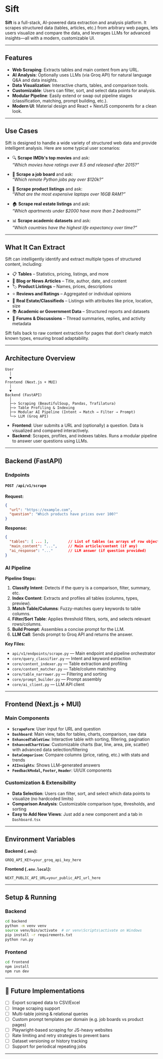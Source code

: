 # Sift

**Sift** is a full-stack, AI-powered data extraction and analysis platform. It scrapes structured data (tables, articles, etc.) from arbitrary web pages, lets users visualize and compare the data, and leverages LLMs for advanced insights—all with a modern, customizable UI.

---

## Features

- **Web Scraping**: Extracts tables and main content from any URL.
- **AI Analysis**: Optionally uses LLMs (via Groq API) for natural language Q&A and data insights.
- **Data Visualization**: Interactive charts, tables, and comparison tools.
- **Customizable**: Users can filter, sort, and select data points for analysis.
- **Modular Pipeline**: Easily extend or swap out pipeline stages (classification, matching, prompt building, etc.).
- **Modern UI**: Material design and React + NextJS components for a clean look.

---

## Use Cases

Sift is designed to handle a wide variety of structured web data and provide intelligent analysis. Here are some typical user scenarios:

- 🔍 **Scrape IMDb's top movies** and ask:  
  _“Which movies have ratings over 8.5 and released after 2015?”_

- 💼 **Scrape a job board** and ask:  
  _“Which remote Python jobs pay over $120k?”_

- 🛒 **Scrape product listings** and ask:  
  _“What are the most expensive laptops over 16GB RAM?”_

- 🏠 **Scrape real estate listings** and ask:  
  _“Which apartments under $2000 have more than 2 bedrooms?”_

- 📊 **Scrape academic datasets** and ask:  
  _“Which countries have the highest life expectancy over time?”_

---

## What It Can Extract

Sift can intelligently identify and extract multiple types of structured content, including:

- 📋 **Tables** – Statistics, pricing, listings, and more
- 📰 **Blog or News Articles** – Title, author, date, and content
- 🏷️ **Product Listings** – Names, prices, descriptions
- ⭐ **Reviews and Ratings** – Aggregated or individual opinions
- 🏡 **Real Estate/Classifieds** – Listings with attributes like price, location, size
- 📚 **Academic or Government Data** – Structured reports and datasets
- 💬 **Forums & Discussions** – Thread summaries, replies, and activity metadata

Sift falls back to raw content extraction for pages that don’t clearly match known types, ensuring broad adaptability.

---

## Architecture Overview

```
User
  │
  ▼
Frontend (Next.js + MUI)
  │
  ▼
Backend (FastAPI)
  │
  ├─> Scraping (BeautifulSoup, Pandas, Trafilatura)
  ├─> Table Profiling & Indexing
  ├─> Modular AI Pipeline (Intent → Match → Filter → Prompt)
  └─> LLM (Groq API)
```

- **Frontend**: User submits a URL and (optionally) a question. Data is visualized and compared interactively.
- **Backend**: Scrapes, profiles, and indexes tables. Runs a modular pipeline to answer user questions using LLMs.

---

## Backend (FastAPI)

### Endpoints

#### `POST /api/v1/scrape`

**Request:**
```json
{
  "url": "https://example.com",
  "question": "Which products have prices over 100?"
}
```

**Response:**
```json
{
  "tables": [ ... ],         // List of tables (as arrays of row objects)
  "main_content": "...",     // Main article/content (if any)
  "ai_response": "..."       // LLM answer (if question provided)
}
```

### AI Pipeline

**Pipeline Steps:**
1. **Classify Intent**: Detects if the query is a comparison, filter, summary, etc.
2. **Index Content**: Extracts and profiles all tables (columns, types, preview).
3. **Match Table/Columns**: Fuzzy-matches query keywords to table columns.
4. **Filter/Sort Table**: Applies threshold filters, sorts, and selects relevant rows/columns.
5. **Build Prompt**: Assembles a concise prompt for the LLM.
6. **LLM Call**: Sends prompt to Groq API and returns the answer.

**Key Files:**
- `api/v1/endpoints/scrape.py` — Main endpoint and pipeline orchestrator
- `core/query_classifier.py` — Intent and keyword extraction
- `core/content_indexer.py` — Table extraction and profiling
- `core/content_matcher.py` — Table/column matching
- `core/table_narrower.py` — Filtering and sorting
- `core/prompt_builder.py` — Prompt assembly
- `core/ai_client.py` — LLM API client

---

## Frontend (Next.js + MUI)

### Main Components

- **`ScrapeForm`**: User input for URL and question
- **`Dashboard`**: Main view, tabs for tables, charts, comparison, raw data
- **`EnhancedTableView`**: Interactive table with sorting, filtering, pagination
- **`EnhancedChartView`**: Customizable charts (bar, line, area, pie, scatter) with advanced data selection/filtering
- **`DataComparison`**: Compare columns (price, rating, etc.) with stats and trends
- **`AIInsights`**: Shows LLM-generated answers
- **`FeedbackModal`, `Footer`, `Header`**: UI/UX components

### Customization & Extensibility

- **Data Selection**: Users can filter, sort, and select which data points to visualize (no hardcoded limits)
- **Comparison Analysis**: Customizable comparison type, thresholds, and sorting
- **Easy to Add New Views**: Just add a new component and a tab in `Dashboard.tsx`

---

## Environment Variables

**Backend (`.env`):**
```
GROQ_API_KEY=your_groq_api_key_here
```

**Frontend (`.env.local`):**
```
NEXT_PUBLIC_API_URL=your_public_API_url_here
```

---

## Setup & Running

### Backend

```bash
cd backend
python -m venv venv
source venv/bin/activate  # or venv\Scripts\activate on Windows
pip install -r requirements.txt
python run.py
```

### Frontend

```bash
cd frontend
npm install
npm run dev
```

---

## 🔮 Future Implementations

- [ ] Export scraped data to CSV/Excel
- [ ] Image scraping support
- [ ] Multi-table joining & relational queries
- [ ] Custom prompt templates per domain (e.g. job boards vs product pages)
- [ ] Playwright-based scraping for JS-heavy websites
- [ ] Rate limiting and retry strategies to prevent bans
- [ ] Dataset versioning or history tracking 
- [ ] Support for periodical repeating jobs

---